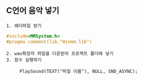 ## C언어 음악 넣기
    1. 헤더파일 받기
```c
#include<MMSystem.h>
#pragma comment(lib,"Winmm.lib")
```
        
    2. wav확장자 파일을 다운받아 프로젝트 폴더에 넣기
    3. 함수 실행하기
        
         PlaySound(TEXT("파일 이름"), NULL, SND_ASYNC);